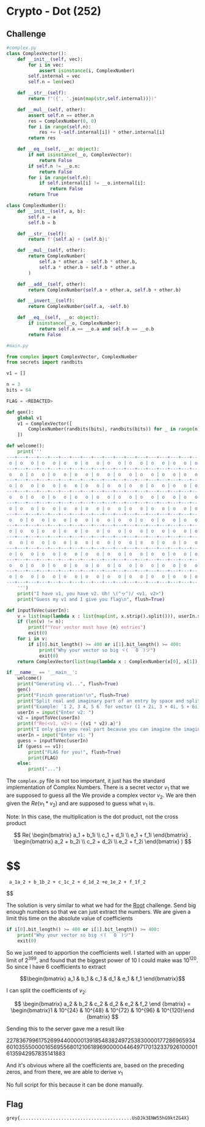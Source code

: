 # Crypto - Dot (252)

## Challenge

```python
#complex.py
class ComplexVector():
    def __init__(self, vec):
        for i in vec:
            assert isinstance(i, ComplexNumber)
        self.internal = vec
        self.n = len(vec)

    def __str__(self):
        return f"({', '.join(map(str,self.internal))})"

    def __mul__(self, other):
        assert self.n == other.n
        res = ComplexNumber(0, 0)
        for i in range(self.n):
            res += (~self.internal[i]) * other.internal[i]
        return res

    def __eq__(self, __o: object):
        if not isinstance(__o, ComplexVector):
            return False
        if self.n != __o.n:
            return False
        for i in range(self.n):
            if self.internal[i] != __o.internal[i]:
                return False
        return True

class ComplexNumber():
    def __init__(self, a, b):
        self.a = a
        self.b = b

    def __str__(self):
        return f'{self.a} + {self.b}i'

    def __mul__(self, other):
        return ComplexNumber(
            self.a * other.a - self.b * other.b,
            self.a * other.b + self.b * other.a
        )

    def __add__(self, other):
        return ComplexNumber(self.a + other.a, self.b + other.b)

    def __invert__(self):
        return ComplexNumber(self.a, -self.b)

    def __eq__(self, __o: object):
        if isinstance(__o, ComplexNumber):
            return self.a == __o.a and self.b == __o.b
        return False
```

```python
#main.py

from complex import ComplexVector, ComplexNumber
from secrets import randbits

v1 = []

n = 3
bits = 64

FLAG = <REDACTED>

def gen():
    global v1
    v1 = ComplexVector([
        ComplexNumber(randbits(bits), randbits(bits)) for _ in range(n)
    ])

def welcome():
    print('''
---+---+---+---+---+---+---+---+---+---+---+---+---+---+---+---+---+--
 o | o   o | o   o | o   o | o   o | o   o | o   o | o   o | o   o | o
---+---+---+---+---+---+---+---+---+---+---+---+---+---+---+---+---+--
 o   o | o   o | o   o | o   o | o   o | o   o | o   o | o   o | o   o
---+---+---+---+---+---+---+---+---+---+---+---+---+---+---+---+---+--
 o | o   o | o   o | o   o | o   o | o   o | o   o | o   o | o   o | o
---+---+---+---+---+---+---+---+---+---+---+---+---+---+---+---+---+--
 o   o | o   o | o   o | o   o | o   o | o   o | o   o | o   o | o   o
---+---+---+---+---+---+---+---+---+---+---+---+---+---+---+---+---+--
 o | o   o | o   o | o   o | o   o | o   o | o   o | o   o | o   o | o
---+---+---+---+---+---+---+---+---+---+---+---+---+---+---+---+---+--
 o   o | o   o | o   o | o   o | o   o | o   o | o   o | o   o | o   o
---+---+---+---+---+---+---+---+---+---+---+---+---+---+---+---+---+--
 o | o   o | o   o | o   o | o   o | o   o | o   o | o   o | o   o | o
---+---+---+---+---+---+---+---+---+---+---+---+---+---+---+---+---+--
 o   o | o   o | o   o | o   o | o   o | o   o | o   o | o   o | o   o
---+---+---+---+---+---+---+---+---+---+---+---+---+---+---+---+---+--
 o | o   o | o   o | o   o | o   o | o   o | o   o | o   o | o   o | o
---+---+---+---+---+---+---+---+---+---+---+---+---+---+---+---+---+--
 o   o | o   o | o   o | o   o | o   o | o   o | o   o | o   o | o   o
---+---+---+---+---+---+---+---+---+---+---+---+---+---+---+---+---+--
 o | o   o | o   o | o   o | o   o | o   o | o   o | o   o | o   o | o
---+---+---+---+---+---+---+---+---+---+---+---+---+---+---+---+---+--
    ''')
    print("I have v1, you have v2. Uh! \(^ヮ^)/ <v1, v2>")
    print("Guess my v1 and I give you flag\n", flush=True)

def inputToVec(userIn):
    v = list(map(lambda x : list(map(int, x.strip().split())), userIn.split(',')))
    if (len(v) != n):
        print(f"Your vector must have {n} entries")
        exit(0)
    for i in v:
        if i[0].bit_length() >= 400 or i[1].bit_length() >= 400:
            print("Why your vector so big ヾ( ￣O￣)ツ")
            exit(0)
    return ComplexVector(list(map(lambda x : ComplexNumber(x[0], x[1]), v)))

if __name__ == '__main__':
    welcome()
    print("Generating v1...", flush=True)
    gen()
    print("Finish generation!\n", flush=True)
    print("Split real and imaginary part of an entry by space and split entries by comma")
    print("Example: `1 2, 3 4, 5 6` for vector (1 + 2i, 3 + 4i, 5 + 6i)\n")
    userIn = input("Enter v2: ")
    v2 = inputToVec(userIn)
    print(f"Re(<v1, v2>) = {(v1 * v2).a}")
    print("I only give you real part because you can imagine the imaginary part (҂ `з´)\n")
    userIn = input("Enter v1: ")
    guess = inputToVec(userIn)
    if (guess == v1):
        print("FLAG for you!", flush=True)
        print(FLAG)
    else:
        print("...")

```

The `complex.py` file is not too important, it just has the standard implementation of Complex Numbers. There is a secret vector $v_1$ that we are supposed to guess all the We provide a complex vector $v_2$. We are then given the $Re(v_1 * v_2)$ and are supposed to guess what $v_1$ is.

Note: In this case, the multiplication is the dot product, not the cross product

$$
Re(
     \begin{bmatrix}
        a_1 + b_1i \\ c_1 + d_1i \\ e_1 + f_1i
     \end{bmatrix}
     .
     \begin{bmatrix}
         a_2 + b_2i \\ c_2 + d_2i \\ e_2 + f_2i
     \end{bmatrix}
)
$$

$$
=
     a_1a_2 + b_1b_2 + c_1c_2 + d_1d_2 +e_1e_2 + f_1f_2
$$

The solution is very similar to what we had for the [Root](./root.md) challenge. Send big enough numbers so that we can just extract the numbers. We are given a limit this time on the absolute value of coefficients

```python
if i[0].bit_length() >= 400 or i[1].bit_length() >= 400:
    print("Why your vector so big ヾ( ￣O￣)ツ")
    exit(0)
```

So we just need to apportion the coefficients well. I started with an upper limit of $2^{399}$, and found that the biggest power of 10 I could make was $10^{120}$. So since I have 6 coefficients to extract

$$\begin{bmatrix} a_1 & b_1 & c_1 & d_1 &  e_1 & f_1 \end{bmatrix}$$

I can split the coefficients of $v_2$:

$$
\begin{bmatrix} a_2 & b_2 & c_2 & d_2 &  e_2 & f_2 \end
{bmatrix} = \begin{bmatrix}1  & 10^{24} & 10^{48} & 10^{72} &  10^{96} & 10^{120}\end
{bmatrix}
$$

Sending this to the server gave me a result like

$2278367996175269944000001391854838249725383000017728696593460103555000016569556801210618969000004464971701323379261000016135942957835141883$

And it's obvious where all the coefficients are, based on the preceding zeros, and from there, we are able to derive $v_1$

No full script for this because it can be done manually.

## Flag

```
grey{.........................................UsDJk3ENW55hG9ktZG4X}
```
